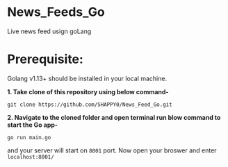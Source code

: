 # News_Feeds_Go
Live news feed usign goLang

# Prerequisite:
Golang v1.13+ should be installed in your local machine.

**1. Take clone of this repository using below command-**

```git clone https://github.com/SHAPPY0/News_Feed_Go.git```

**2. Navigate to the cloned folder and open terminal run blow command to start the Go app-**


```go run main.go```

and your server will start on ```8001``` port. Now open your broswer and enter ```localhost:8001/```
